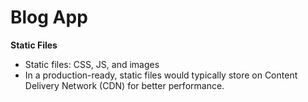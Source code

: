 # Blog App

**Static Files**
- Static files: CSS, JS, and images
- In a production-ready, static files would typically store on Content Delivery Network (CDN) for better performance.
